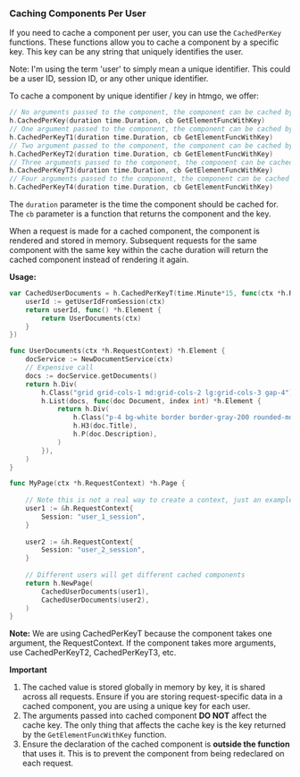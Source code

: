 ### Caching Components Per User

If you need to cache a component per user, you can use the `CachedPerKey` functions. 
These functions allow you to cache a component by a specific key. This key can be any string that uniquely identifies the user.

Note: I'm using the term 'user' to simply mean a unique identifier. This could be a user ID, session ID, or any other unique identifier.

To cache a component by unique identifier / key in htmgo, we offer:

```go
// No arguments passed to the component, the component can be cached by a specific key
h.CachedPerKey(duration time.Duration, cb GetElementFuncWithKey)
// One argument passed to the component, the component can be cached by a specific key
h.CachedPerKeyT1(duration time.Duration, cb GetElementFuncWithKey)
// Two argument passed to the component, the component can be cached by a specific key
h.CachedPerKeyT2(duration time.Duration, cb GetElementFuncWithKey)
// Three arguments passed to the component, the component can be cached by a specific key
h.CachedPerKeyT3(duration time.Duration, cb GetElementFuncWithKey)
// Four arguments passed to the component, the component can be cached by a specific key
h.CachedPerKeyT4(duration time.Duration, cb GetElementFuncWithKey)

```

The `duration` parameter is the time the component should be cached for. The `cb` parameter is a function that returns the component and the key.

When a request is made for a cached component, the component is rendered and stored in memory. Subsequent requests for the same component with the same key within the cache duration will return the cached component instead of rendering it again.

**Usage:**

```go
var CachedUserDocuments = h.CachedPerKeyT(time.Minute*15, func(ctx *h.RequestContext) (string, h.GetElementFunc) {
	userId := getUserIdFromSession(ctx)
	return userId, func() *h.Element {
		return UserDocuments(ctx)
	}
})

func UserDocuments(ctx *h.RequestContext) *h.Element {
	docService := NewDocumentService(ctx)
	// Expensive call
	docs := docService.getDocuments()
	return h.Div(
		h.Class("grid grid-cols-1 md:grid-cols-2 lg:grid-cols-3 gap-4"),
		h.List(docs, func(doc Document, index int) *h.Element {
			return h.Div(
				h.Class("p-4 bg-white border border-gray-200 rounded-md"),
				h.H3(doc.Title),
				h.P(doc.Description),
			)
		}),
	)
}

func MyPage(ctx *h.RequestContext) *h.Page {
	
	// Note this is not a real way to create a context, just an example
	user1 := &h.RequestContext{
		Session: "user_1_session",
    }
	
	user2 := &h.RequestContext{
		Session: "user_2_session",
	}
	
	// Different users will get different cached components
    return h.NewPage(
        CachedUserDocuments(user1),
        CachedUserDocuments(user2),
    )
}

```

**Note:** We are using CachedPerKeyT because the component takes one argument, the RequestContext.
If the component takes more arguments, use CachedPerKeyT2, CachedPerKeyT3, etc.

**Important** 
1. The cached value is stored globally in memory by key, it is shared across all requests. Ensure if you are storing request-specific data in a cached component, you are using a unique key for each user.
2. The arguments passed into cached component **DO NOT** affect the cache key. The only thing that affects the cache key is the key returned by the `GetElementFuncWithKey` function.
3. Ensure the declaration of the cached component is **outside the function** that uses it. This is to prevent the component from being redeclared on each request.
